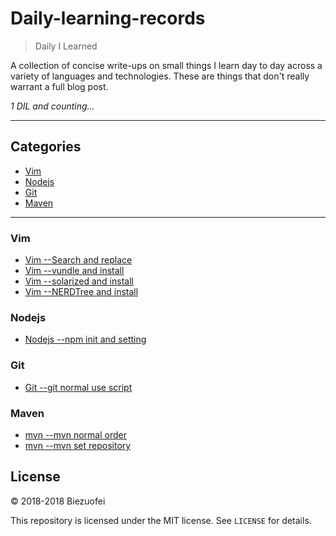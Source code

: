 # Daily-learning-records

> Daily I Learned

A collection of concise write-ups on small things I learn day to day across a
variety of languages and technologies. These are things that don't really
warrant a full blog post. 


_1 DIL and counting..._

---

## Categories

* [Vim](###Vim)
* [Nodejs](###Nodejs)
* [Git](###Git)
* [Maven](###Maven)


---

### Vim

- [Vim --Search and replace](Vim/search-replace.md)
- [Vim --vundle and install](Vim/vundle-install.md)
- [Vim --solarized and install](Vim/solarized-install.md)
- [Vim --NERDTree and install](Vim/nerdtree-install.md)

### Nodejs

- [Nodejs --npm init and setting](Nodejs/npm-init-setting.md)


### Git

- [Git --git normal use script](Git/git-normal-script.md)

### Maven

- [mvn --mvn normal order](Maven/mvn-order.md)
- [mvn --mvn set repository](Maven/mvn-set-repository.md)


## License

&copy; 2018-2018 Biezuofei

This repository is licensed under the MIT license. See `LICENSE` for
details.
